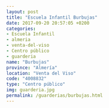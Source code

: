 ```yaml
---
layout: post
title: "Escuela Infantil Burbujas"
date: 2017-09-20 20:57:05 +0200
categories:
- Escuela Infantil
- almeria
- venta-del-viso
- Centro público
- guarderia
name: "Burbujas"
province: "Almería"
location: "Venta del Viso"
code: "4008832"
type: "Centro público"
img: guarderia.jpg
permalink: /guarderias/burbujas.html
---
```

